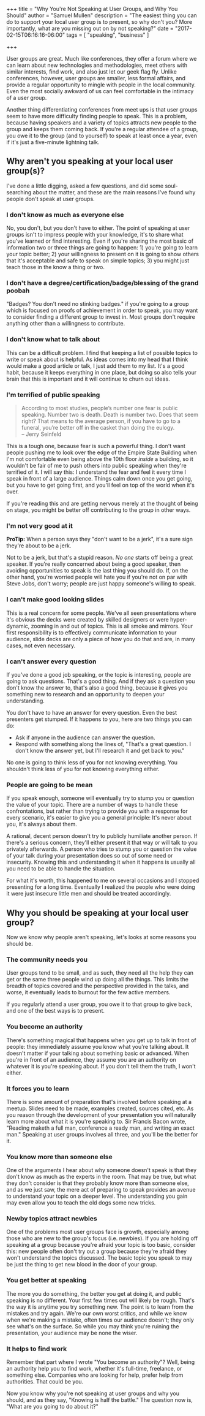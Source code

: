 +++
title = "Why You're Not Speaking at User Groups, and Why You Should"
author = "Samuel Mullen"
description = "The easiest thing you can do to support your local user group is to present, so why don't you? More importantly, what are you missing out on by not speaking?"
date = "2017-02-15T06:16:16-06:00"
tags = [ "speaking", "business" ]

+++

User groups are great. Much like conferences, they offer a forum where we can learn about new technologies and methodologies, meet others with similar interests, find work, and also just let our geek flag fly. Unlike conferences, however, user groups are smaller, less formal affairs, and provide a regular opportunity to mingle with people in the local community. Even the most socially awkward of us can feel comfortable in the intimacy of a user group.

Another thing differentiating conferences from meet ups is that user groups seem to have more difficulty finding people to speak. This is a problem, because having speakers and a variety of topics attracts new people to the group and keeps them coming back. If you're a regular attendee of a group, you owe it to the group (and to yourself) to speak at least once a year, even if it's just a five-minute lightning talk.

Why aren't you speaking at your local user group(s)?
---------------------------

I've done a little digging, asked a few questions, and did some soul-searching about the matter, and these are the main reasons I've found why people don't speak at user groups.

### I don't know as much as everyone else

No, you don't, but you don't have to either. The point of speaking at user groups isn't to impress people with your knowledge, it's to share what you've learned or find interesting. Even if you're sharing the most basic of information two or three things are going to happen: 1) you're going to learn your topic better; 2) your willingness to present on it is going to show others that it's acceptable and safe to speak on simple topics; 3) you might just teach those in the know a thing or two.

### I don't have a degree/certification/badge/blessing of the grand poobah

"Badges? You don't need no stinking badges." if you're going to a group which is focused on proofs of achievement in order to speak, you may want to consider finding a different group to invest in. Most groups don't require anything other than a willingness to contribute.

### I don't know what to talk about

This can be a difficult problem. I find that keeping a list of possible topics to write or speak about is helpful. As ideas comes into my head that I think would make a good article or talk, I just add them to my list. It's a good habit, because it keeps everything in one place, but doing so also tells your brain that this is important and it will continue to churn out ideas.

### I'm terrified of public speaking

> According to most studies, people’s number one fear is public speaking. Number two is death. Death is number two. Does that seem right? That means to the average person, if you have to go to a funeral, you’re better off in the casket than doing the eulogy.  
> – Jerry Seinfeld

This is a tough one, because fear is such a powerful thing. I don't want people pushing me to look over the edge of the Empire State Building when I'm not comfortable even being above the 10th floor *inside* a building, so it wouldn't be fair of me to push others into public speaking when they're terrified of it. I will say this: I understand the fear and feel it every time I speak in front of a large audience. Things calm down once you get going, but you have to get going first, and you'll feel on top of the world when it's over.

If you're reading this and are getting nervous merely at the thought of being on stage, you might be better off contributing to the group in other ways.

### I'm not very good at it

<aside class="well pull-right col-md-4">
<strong>ProTip:</strong> When a person says they "don't want to be a jerk", it's a sure sign they're about to be a jerk.
</aside>

Not to be a jerk, but that's a stupid reason. *No one* starts off being a great speaker. If you're really concerned about being a good speaker, then avoiding opportunities to speak is the last thing you should do. If, on the other hand, you're worried people will hate you if you're not on par with Steve Jobs, don't worry; people are just happy someone's willing to speak.

### I can't make good looking slides

This is a real concern for some people. We've all seen presentations where it's obvious the decks were created by skilled designers or were hyper-dynamic, zooming in and out of topics. This is all smoke and mirrors. Your first responsibility is to effectively communicate information to your audience, slide decks are only a piece of how you do that and are, in many cases, not even necessary.

### I can't answer every question

If you've done a good job speaking, or the topic is interesting, people are going to ask questions. That's a good thing. And if they ask a question you don't know the answer to, that's also a good thing, because it gives you something new to research and an opportunity to deepen your understanding.

You don't have to have an answer for every question. Even the best presenters get stumped. If it happens to you, here are two things you can do:

* Ask if anyone in the audience can answer the question.
* Respond with something along the lines of, "That's a great question. I don't know the answer yet, but I'll research it and get back to you."

No one is going to think less of you for not knowing everything. You shouldn't think less of you for not knowing everything either.

### People are going to be mean

If you speak enough, someone will eventually try to stump you or question the value of your topic. There are a number of ways to handle these confrontations, but rather than trying to provide you with a response for every scenario, it's easier to give you a general principle: It's never about you, it's always about them.

A rational, decent person doesn't try to publicly humiliate another person. If there's a serious concern, they'll either present it that way or will talk to you privately afterwards. A person who tries to stump you or question the value of your talk during your presentation does so out of some need or insecurity. Knowing this and understanding it when it happens is usually all you need to be able to handle the situation.

For what it's worth, this happened to me on several occasions and I stopped presenting for a long time. Eventually I realized the people who were doing it were just insecure little men and should be treated accordingly.

Why you should be speaking at your local user group?
----------------------------------------------------------------

Now we know why people aren't speaking, let's looks at some reasons you should be.

### The community needs you

User groups tend to be small, and as such, they need all the help they can get or the same three people wind up doing all the things. This limits the breadth of topics covered and the perspective provided in the talks, and worse, it eventually leads to burnout for the few active members.

If you regularly attend a user group, you owe it to that group to give back, and one of the best ways is to present.

### You become an authority

There's something magical that happens when you get up to talk in front of people: they immediately assume you know what you're talking about. It doesn't matter if your talking about something basic or advanced. When you're in front of an audience, they assume you are an authority on whatever it is you're speaking about. If you don't tell them the truth, I won't either.

### It forces you to learn

There is some amount of preparation that's involved before speaking at a meetup. Slides need to be made, examples created, sources cited, etc. As you reason through the development of your presentation you will naturally learn more about what it is you're speaking to. Sir Francis Bacon wrote, "Reading maketh a full man, conference a ready man, and writing an exact man." Speaking at user groups involves all three, and you'll be the better for it.

### You know more than someone else

One of the arguments I hear about why someone doesn't speak is that they don't know as much as the experts in the room. That may be true, but what they don't consider is that they probably know more than someone else, and as we just saw, the mere act of preparing to speak provides an avenue to understand your topic on a deeper level. The understanding you gain may even allow you to teach the old dogs some new tricks.

### Newby topics attract newbies

One of the problems most user groups face is growth, especially among those who are new to the group's focus (i.e. newbies). If you are holding off speaking at a group because you're afraid your topic is too basic, consider this: new people often don't try out a group because they're afraid they won't understand the topics discussed. The basic topic you speak to may be just the thing to get new blood in the door of your group.

### You get better at speaking

The more you do something, the better you get at doing it, and public speaking is no different. Your first few times out will likely be rough. That's the way it is anytime you try something new. The point is to learn from the mistakes and try again. We're our own worst critics, and while we know when we're making a mistake, often times our audience doesn't; they only see what's on the surface. So while you may think you're ruining the presentation, your audience may be none the wiser.

### It helps to find work

Remember that part where I wrote "You become an authority"? Well, being an authority help you to find work, whether it's full-time, freelance, or something else. Companies who are looking for help, prefer help from authorities. That could be you.

Now you know why you're not speaking at user groups and why you should, and as they say, "Knowing is half the battle." The question now is, "What are you going to do about it?"
